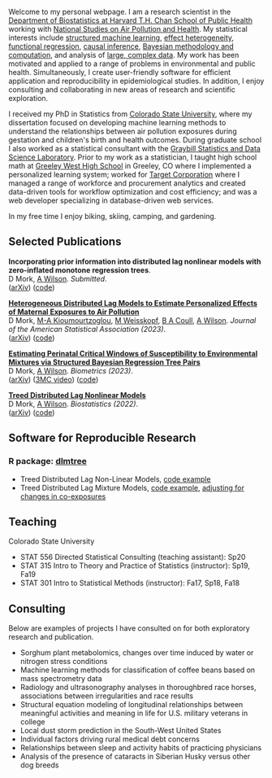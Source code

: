 Welcome to my personal webpage. I am a research scientist in the [Department of Biostatistics at Harvard T.H. Chan School of Public Health](https://www.hsph.harvard.edu/biostatistics/) working with [National Studies on Air Pollution and Health](https://www.hsph.harvard.edu/nsaph/). My statistical interests include [structured machine learning](https://onlinelibrary.wiley.com/doi/abs/10.1111/biom.13568), [effect heterogeneity](https://arxiv.org/abs/2109.13763), [functional regression](https://doi.org/10.1093/biostatistics/kxaa051), [causal inference](https://arxiv.org/abs/2306.03011), [Bayesian methodology and computation](https://arxiv.org/abs/2301.12937), and analysis of [large, complex data](https://doi.org/10.1016/j.envint.2022.107694). My work has been motivated and applied to a range of problems in environmental and public health. Simultaneously, I create user-friendly software for efficient application and reproducibility in epidemiological studies. In addition, I enjoy consulting and collaborating in new areas of research and scientific exploration.  

I received my PhD in Statistics from [Colorado State University](https://statistics.colostate.edu/), where my dissertation focused on developing machine learning methods to understand the relationships between air pollution exposures during gestation and children's birth and health outcomes. During graduate school I also worked as a statistical consultant with the [Graybill Statistics and Data Science Laboratory](https://statlab.colostate.edu/). Prior to my work as a statistician, I taught high school math at [Greeley West High School](https://www.greeleyschools.org/Domain/29) in Greeley, CO where I implemented a personalized learning system; worked for [Target Corporation](https://corporate.target.com) where I managed a range of workforce and procurement analytics and created data-driven tools for workflow optimization and cost efficiency; and was a web developer specializing in database-driven web services.

In my free time I enjoy biking, skiing, camping, and gardening.

## Selected Publications
**Incorporating prior information into distributed lag nonlinear models with zero-inflated monotone regression trees**. <br />D Mork, [A Wilson](https://anderwilson.github.io/). *Submitted*.<br />([arXiv](https://arxiv.org/abs/2301.12937)) ([code](https://github.com/danielmork/monotone_dlnm))

[**Heterogeneous Distributed Lag Models to Estimate Personalized Effects of Maternal Exposures to Air Pollution**](https://doi.org/10.1080/01621459.2023.2258595)<br />D Mork, [M-A Kioumourtzoglou](https://marianthi.github.io/makLAB.github.io/), [M Weisskopf](https://www.hsph.harvard.edu/weisskopf-lab/), [B A Coull](https://www.hsph.harvard.edu/brent-coull/), [A Wilson](https://anderwilson.github.io/). *Journal of the American Statistical Association (2023)*.<br /> ([arXiv](https://arxiv.org/abs/2109.13763)) ([code](https://github.com/danielmork/HDLM))

[**Estimating Perinatal Critical Windows of Susceptibility to Environmental Mixtures via Structured Bayesian Regression Tree Pairs**](https://onlinelibrary.wiley.com/doi/abs/10.1111/biom.13568)<br />D Mork, [A Wilson](https://anderwilson.github.io/). *Biometrics (2023)*.<br />([arXiv](http://arxiv.org/abs/2102.09071)) ([3MC video](https://youtu.be/UR3jvu8Wn3k?t=28)) ([code](https://github.com/danielmork/dlmtree))

[**Treed Distributed Lag Nonlinear Models**](https://doi.org/10.1093/biostatistics/kxaa051)<br />D Mork, [A Wilson](https://anderwilson.github.io/). *Biostatistics (2022)*.<br />([arXiv](https://arxiv.org/abs/2010.06147)) ([code](https://github.com/danielmork/dlmtree))

## Software for Reproducible Research
### R package: [dlmtree](https://github.com/danielmork/dlmtree)
- Treed Distributed Lag Non-Linear Models, [code example](https://danielmork.github.io/dlmtree/TDLNM_Example.html)
- Treed Distributed Lag Mixture Models, [code example](https://danielmork.github.io/dlmtree/TDLMM_Example.html), [adjusting for changes in co-exposures](https://danielmork.github.io/dlmtree/TDLMM_adj_coexp.html)

## Teaching
Colorado State University
- STAT 556 Directed Statistical Consulting (teaching assistant): Sp20
- STAT 315 Intro to Theory and Practice of Statistics (instructor): Sp19, Fa19
- STAT 301 Intro to Statistical Methods (instructor): Fa17, Sp18, Fa18

## Consulting
Below are examples of projects I have consulted on for both exploratory research and publication.
- Sorghum plant metabolomics, changes over time induced by water or nitrogen stress conditions
- Machine learning methods for classification of coffee beans based on mass spectrometry data
- Radiology and ultrasonography analyses in thoroughbred race horses, associations between irregularities and race results
- Structural equation modeling of longitudinal relationships between meaningful activities and meaning in life for U.S. military veterans in college 
- Local dust storm prediction in the South-West United States 
- Individual factors driving rural medical debt concerns
- Relationships between sleep and activity habits of practicing physicians
- Analysis of the presence of cataracts in Siberian Husky versus other dog breeds
